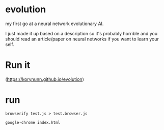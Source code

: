# evolution

my first go at a neural network evolutionary AI.

I just made it up based on a description so it's probably horrible and you should
read an article/paper on neural networks if you want to learn your self.

# Run it

(https://korynunn.github.io/evolution)

# run

```
browserify test.js > test.browser.js

google-chrome index.html
```
